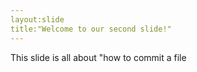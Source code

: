```yaml
---
layout:slide
title:"Welcome to our second slide!"
---
```

This slide is all about "how to commit a file
